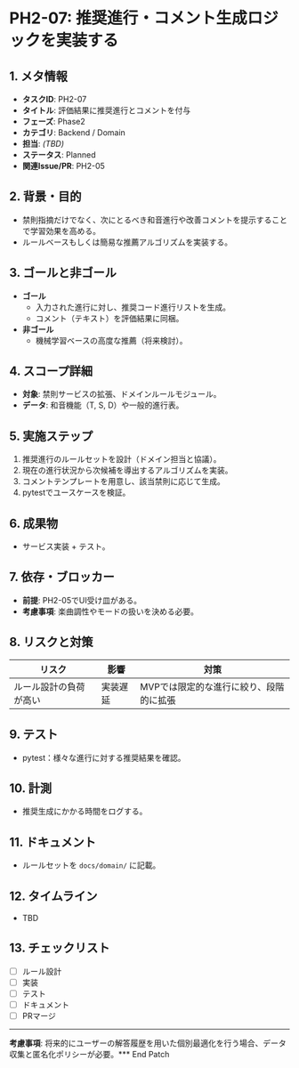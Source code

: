 # PH2-07: 推奨進行・コメント生成ロジックを実装する

## 1. メタ情報
- **タスクID**: PH2-07
- **タイトル**: 評価結果に推奨進行とコメントを付与
- **フェーズ**: Phase2
- **カテゴリ**: Backend / Domain
- **担当**: _(TBD)_
- **ステータス**: Planned
- **関連Issue/PR**: PH2-05

## 2. 背景・目的
- 禁則指摘だけでなく、次にとるべき和音進行や改善コメントを提示することで学習効果を高める。
- ルールベースもしくは簡易な推薦アルゴリズムを実装する。

## 3. ゴールと非ゴール
- **ゴール**
  - 入力された進行に対し、推奨コード進行リストを生成。
  - コメント（テキスト）を評価結果に同梱。
- **非ゴール**
  - 機械学習ベースの高度な推薦（将来検討）。

## 4. スコープ詳細
- **対象**: 禁則サービスの拡張、ドメインルールモジュール。
- **データ**: 和音機能（T, S, D）や一般的進行表。

## 5. 実施ステップ
1. 推奨進行のルールセットを設計（ドメイン担当と協議）。
2. 現在の進行状況から次候補を導出するアルゴリズムを実装。
3. コメントテンプレートを用意し、該当禁則に応じて生成。
4. pytestでユースケースを検証。

## 6. 成果物
- サービス実装 + テスト。

## 7. 依存・ブロッカー
- **前提**: PH2-05でUI受け皿がある。
- **考慮事項**: 楽曲調性やモードの扱いを決める必要。

## 8. リスクと対策
| リスク | 影響 | 対策 |
| --- | --- | --- |
| ルール設計の負荷が高い | 実装遅延 | MVPでは限定的な進行に絞り、段階的に拡張 |

## 9. テスト
- pytest：様々な進行に対する推奨結果を確認。

## 10. 計測
- 推奨生成にかかる時間をログする。

## 11. ドキュメント
- ルールセットを `docs/domain/` に記載。

## 12. タイムライン
- TBD

## 13. チェックリスト
- [ ] ルール設計
- [ ] 実装
- [ ] テスト
- [ ] ドキュメント
- [ ] PRマージ

---
**考慮事項**: 将来的にユーザーの解答履歴を用いた個別最適化を行う場合、データ収集と匿名化ポリシーが必要。*** End Patch
